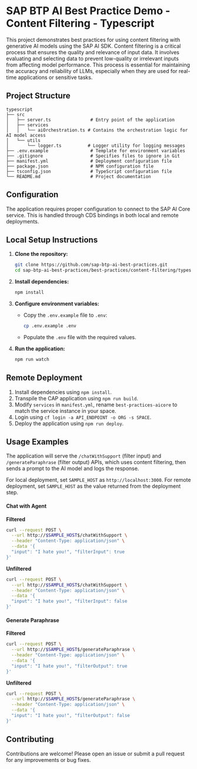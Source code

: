 # SAP BTP AI Best Practice Demo - Content Filtering - Typescript

This project demonstrates best practices for using content filtering with generative AI models using the SAP AI SDK. Content filtering is a critical process that ensures the quality and relevance of input data. It involves evaluating and selecting data to prevent low-quality or irrelevant inputs from affecting model performance. This process is essential for maintaining the accuracy and reliability of LLMs, especially when they are used for real-time applications or sensitive tasks.

## Project Structure

```
typescript
├── src
│   ├── server.ts               # Entry point of the application
│   ├── services
│   │   └── aiOrchestration.ts # Contains the orchestration logic for AI model access
│   └── utils
│       └── logger.ts          # Logger utility for logging messages
├── .env.example                # Template for environment variables
├── .gitignore                  # Specifies files to ignore in Git
├── manifest.yml                # Deployment configuration file
├── package.json                # NPM configuration file
├── tsconfig.json               # TypeScript configuration file
└── README.md                   # Project documentation
```
## Configuration

The application requires proper configuration to connect to the SAP AI Core service. This is handled through CDS bindings in both local and remote deployments.

## Local Setup Instructions

1. **Clone the repository:**

   ```bash
   git clone https://github.com/sap-btp-ai-best-practices.git
   cd sap-btp-ai-best-practices/best-practices/content-filtering/typescript
   ```

2. **Install dependencies:**

   ```bash
   npm install
   ```

3. **Configure environment variables:**

   - Copy the `.env.example` file to `.env`:
     ```bash
     cp .env.example .env
     ```
   - Populate the `.env` file with the required values.

4. **Run the application:**
   ```bash
   npm run watch
   ```

## Remote Deployment

1. Install dependencies using `npm install`.
2. Transpile the CAP application using `npm run build`.
3. Modify `services` in `manifest.yml`, rename `best-practices-aicore` to match the service instance in your space.
4. Login using `cf login -a API_ENDPOINT -o ORG -s SPACE`.
5. Deploy the application using `npm run deploy`.
   

## Usage Examples

The application will serve the `/chatWithSupport` (filter input) and `/generateParaphrase` (filter output) APIs, which uses content filtering, then sends a prompt to the AI model and logs the response. 

For local deployment, set `SAMPLE_HOST` as `http://localhost:3000`. For remote deployment, set `SAMPLE_HOST` as the value returned from the deployment step.

#### Chat with Agent

**Filtered**
```bash
curl --request POST \
  --url http://$SAMPLE_HOST$/chatWithSupport \
  --header "Content-Type: application/json" \
  --data '{
  "input": "I hate you!", "filterInput": true
}'
```

**Unfiltered**
```bash
curl --request POST \
  --url http://$SAMPLE_HOST$/chatWithSupport \
  --header "Content-Type: application/json" \
  --data '{
  "input": "I hate you!", "filterInput": false
}'
```

#### Generate Paraphrase

**Filtered**
```bash
curl --request POST \
  --url http://$SAMPLE_HOST$/generateParaphrase \
  --header "Content-Type: application/json" \
  --data '{
  "input": "I hate you!", "filterOutput": true
}'
```

**Unfiltered**
```bash
curl --request POST \
  --url http://$SAMPLE_HOST$/generateParaphrase \
  --header "Content-Type: application/json" \
  --data '{
  "input": "I hate you!", "filterOutput": false
}'
```

## Contributing

Contributions are welcome! Please open an issue or submit a pull request for any improvements or bug fixes.
